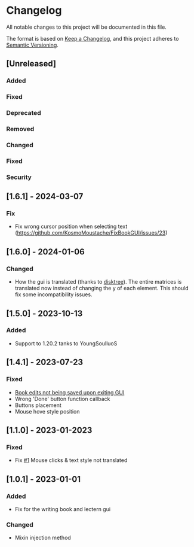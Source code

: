 # Changelog

All notable changes to this project will be documented in this file.

The format is based on [Keep a Changelog](https://keepachangelog.com/en/1.0.0/),
and this project adheres to [Semantic Versioning](https://semver.org/spec/v2.0.0.html).

## [Unreleased]

### Added

### Fixed

### Deprecated

### Removed

### Changed

### Fixed

### Security

## [1.6.1] - 2024-03-07

### Fix

- Fix wrong cursor position when selecting text (https://github.com/KosmoMoustache/FixBookGUI/issues/23)

## [1.6.0] - 2024-01-06

### Changed

- How the gui is translated (thanks to [disktree](https://github.com/diskree)). The entire matrices is translated now instead of changing the y of each element. This should fix some incompatibility issues.

## [1.5.0] - 2023-10-13

### Added

- Support to 1.20.2 tanks to YoungSoulluoS

## [1.4.1] - 2023-07-23

### Fixed

- [Book edits not being saved upon exiting GUI](https://github.com/KosmoMoustache/FixBookGUI/issues/10)
- Wrong 'Done' button function callback
- Buttons placement
- Mouse hove style position

## [1.1.0] - 2023-01-2023

### Fixed

- Fix [#1](https://github.com/KosmoMoustache/FixBookGUI/issues/10) Mouse clicks & text style not translated

## [1.0.1] - 2023-01-01

### Added

- Fix for the writing book and lectern gui

### Changed

- Mixin injection method
